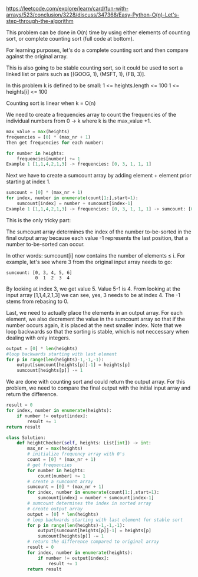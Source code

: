 https://leetcode.com/explore/learn/card/fun-with-arrays/523/conclusion/3228/discuss/347368/Easy-Python-O(n)-Let's-step-through-the-algorithm

This problem can be done in O(n) time by using either elements of counting sort, or complete counting sort (full code at bottom).

For learning purposes, let's do a complete counting sort and then compare against the original array.

This is also going to be stable counting sort, so it could be used to sort a linked list or pairs such as [(GOOG, 1), (MSFT, 1), (FB, 3)].

In this problem k is defined to be small:
1 <= heights.length <= 100
1 <= heights[i] <= 100

Counting sort is linear when k = O(n)

We need to create a frequencies array to count the frequencies of the individual numbers from 0 -> k where k is the max_value +1.

```py
max_value = max(heights)
frequencies = [0] * (max_nr + 1)
Then get frequencies for each number:

for number in heights:
	frequencies[number] += 1
Example 1 [1,1,4,2,1,3] -> frequencies: [0, 3, 1, 1, 1]
```

Next we have to create a sumcount array by adding element + element prior starting at index 1.

```py
sumcount = [0] * (max_nr + 1)
for index, number in enumerate(count[1:],start=1):
	sumcount[index] = number + sumcount[index-1]
Example 1 [1,1,4,2,1,3] -> frequencies: [0, 3, 1, 1, 1] -> sumcount: [0, 3, 4, 5, 6]
```

This is the only tricky part:

The sumcount array determines the index of the number to-be-sorted in the final output array because each value -1 represents the last position, that a number to-be-sorted can occur.

In other words: sumcount[i] now contains the number of elements ≤ i. For example, let's see where 3 from the original input array needs to go:

```
sumcount: [0, 3, 4, 5, 6]
           0  1  2  3  4
```
By looking at index 3, we get value 5. Value 5-1 is 4. From looking at the input array [1,1,4,2,1,3] we can see, yes, 3 needs to be at index 4. The -1 stems from rebasing to 0.

Last, we need to actually place the elements in an output array. For each element, we also decrement the value in the sumcount array so that if the number occurs again, it is placed at the next smaller index. Note that we loop backwards so that the sorting is stable, which is not neccessary when dealing with only integers.

```py
output = [0] * len(heights)
#loop backwards starting with last element
for p in range(len(heights)-1,-1,-1):
    output[sumcount[heights[p]]-1] = heights[p]
    sumcount[heights[p]] -= 1
```
We are done with counting sort and could return the output array. For this problem, we need to compare the final output with the initial input array and return the difference.

```py
result = 0
for index, number in enumerate(heights):
    if number != output[index]:
        result += 1
return result
````

```py
class Solution:
    def heightChecker(self, heights: List[int]) -> int:
        max_nr = max(heights)
        # initialize frequency array with 0's
        count = [0] * (max_nr + 1)
        # get frequencies
        for number in heights:
            count[number] += 1
        # create a sumcount array
        sumcount = [0] * (max_nr + 1)
        for index, number in enumerate(count[1:],start=1):
            sumcount[index] = number + sumcount[index-1]
        # sumcount determines the index in sorted array
        # create output array
        output = [0] * len(heights)
        # loop backwards starting with last element for stable sort
        for p in range(len(heights)-1,-1,-1):
            output[sumcount[heights[p]]-1] = heights[p]
            sumcount[heights[p]] -= 1
		# return the difference compared to original array
        result = 0
        for index, number in enumerate(heights):
            if number != output[index]:
                result += 1
        return result
```
